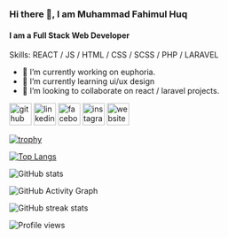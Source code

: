 ### Hi there 👋, I am Muhammad Fahimul Huq
#### I am a Full Stack Web Developer 


Skills: REACT / JS / HTML / CSS / SCSS / PHP / LARAVEL

- 🔭 I’m currently working on euphoria. 
- 🌱 I’m currently learning ui/ux design 
- 👯 I’m looking to collaborate on react / laravel projects. 


[<img src='https://cdn.jsdelivr.net/npm/simple-icons@3.0.1/icons/github.svg' alt='github' height='40'>](https://github.com/MuhammadFahimulHuq)  [<img src='https://cdn.jsdelivr.net/npm/simple-icons@3.0.1/icons/linkedin.svg' alt='linkedin' height='40'>](https://www.linkedin.com/in/muhammad-fahimul-huq-494755181/)  [<img src='https://cdn.jsdelivr.net/npm/simple-icons@3.0.1/icons/facebook.svg' alt='facebook' height='40'>](https://www.facebook.com/fahimul1)  [<img src='https://cdn.jsdelivr.net/npm/simple-icons@3.0.1/icons/instagram.svg' alt='instagram' height='40'>](https://www.instagram.com/Fahim_wait4it/)  [<img src='https://cdn.jsdelivr.net/npm/simple-icons@3.0.1/icons/icloud.svg' alt='website' height='40'>](www.cipher85.netlify.com)  

[![trophy](https://github-profile-trophy.vercel.app/?username=MuhammadFahimulHuq)](https://github.com/ryo-ma/github-profile-trophy)

[![Top Langs](https://github-readme-stats.vercel.app/api/top-langs/?username=MuhammadFahimulHuq)](https://github.com/anuraghazra/github-readme-stats)

![GitHub stats](https://github-readme-stats.vercel.app/api?username=MuhammadFahimulHuq&show_icons=true&count_private=true)  

![GitHub Activity Graph](https://activity-graph.herokuapp.com/graph?username=MuhammadFahimulHuq)  

![GitHub streak stats](https://streak-stats.demolab.com/?user=MuhammadFahimulHuq)  

![Profile views](https://gpvc.arturio.dev/MuhammadFahimulHuq)  
